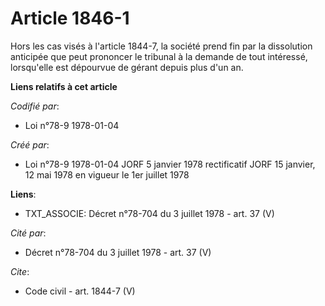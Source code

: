 # Article 1846-1

Hors les cas visés à l'article 1844-7, la société prend fin par la dissolution anticipée que peut prononcer le tribunal à la
demande de tout intéressé, lorsqu'elle est dépourvue de gérant depuis plus d'un an.

**Liens relatifs à cet article**

_Codifié par_:

  - Loi n°78-9 1978-01-04

_Créé par_:

  - Loi n°78-9 1978-01-04 JORF 5 janvier 1978 rectificatif JORF 15 janvier, 12 mai 1978 en vigueur le 1er juillet 1978

**Liens**:

  - TXT_ASSOCIE: Décret n°78-704 du 3 juillet 1978 - art. 37 (V)

_Cité par_:

  - Décret n°78-704 du 3 juillet 1978 - art. 37 (V)

_Cite_:

  - Code civil - art. 1844-7 (V)
